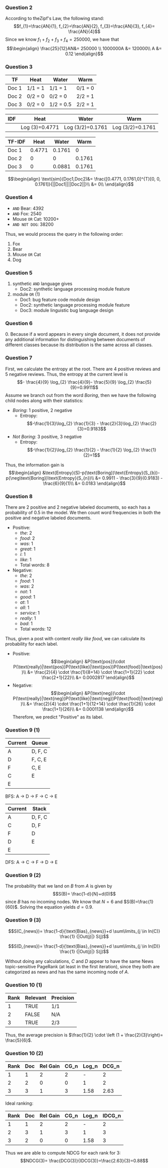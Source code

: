 ### Question 2

According to theZipf's Law, the following stand:
$$f_{1}=\frac{AN}{1}, f_{2}=\frac{AN}{2}, f_{3}=\frac{AN}{3}, f_{4}= \frac{AN}{4}$$
Since we know $f_{1}+f_{2}+f_{3}+f_{4}=250000$, we have that $$\begin{align}
\frac{25}{12}AN&= 250000 \\
1000000A &= 120000\\
A &= 0.12
\end{align}$$

### Question 3
| TF    | Heat    | Water     | Warm    |
| ----- | ------- | --------- | ------- |
| Doc 1 | 1/1 = 1 | 1/1 = 1   | 0/1 = 0 |
| Doc 2 | 0/2 = 0 | 0/2 = 0   | 2/2 = 1 |
| Doc 3 | 0/2 = 0 | 1/2 = 0.5 | 2/2 = 1 |

| IDF | Heat           | Water            | Warm             |
| --- | -------------- | ---------------- | ---------------- |
|     | Log (3)=0.4771 | Log (3/2)=0.1761 | Log (3/2)=0.1761 |

| TF-IDF | Heat   | Water  | Warm   |
| ------ | ------ | ------ | ------ |
| Doc 1  | 0.4771 | 0.1761 | 0      |
| Doc 2  | 0      | 0      | 0.1761 |
| Doc 3  | 0      | 0.0881 | 0.1761 |

$$\begin{align}
\text{sim}(Doc1,Doc2)&= \frac{[0.4771, 0.1761,0]^{T}[0, 0, 0.1761]}{||Doc1||||Doc2||}\\
&= 0\\
\end{align}$$
### Question 4

- `AND` Bear: 4392
- `AND` Fox: 2540
- Mouse `OR` Cat: 10200+
- `AND NOT DOG`: 38200

Thus, we would process the query in the following order:
1. Fox
2. Bear
3. Mouse `OR` Cat 
4. Dog

### Question 5

1.  synthetic `AND` language gives
	- Doc2: synthetic language processing module feature
2. module `OR` (1)
	- Doc1: bug feature code module design
	- Doc2: synthetic language processing module feature
	- Doc3: module linguistic bug language design

### Question 6

$0$. Because if a word appears in every single document, it does not provide any additional information for distinguishing between documents of different classes because its distribution is the same across all classes.

### Question 7

First, we calculate the entropy at the root. There are 4 positive reviews and 5 negative reviews. Thus, the entropy at the current level is $$- \frac{4}{9} \log_{2} \frac{4}{9}- \frac{5}{9} \log_{2} \frac{5}{9}=0.9911$$
Assume we branch out from the word *Boring*, then we have the following child nodes along with their statistics:
- *Boring*: 1 positive, 2 negative
	- Entropy: $$-\frac{1}{3}\log_{2} \frac{1}{3} - \frac{2}{3}\log_{2} \frac{2}{3}=0.9183$$
- *Not Boring*: 3 positive, 3 negative
	- Entropy: $$-\frac{1}{2}\log_{2} \frac{1}{2} - \frac{1}{2} \log_{2} \frac{1}{2}=1$$

Thus, the information gain is $$\begin{align}
&\text{Entropy}(S)-p(\text{Boring})\text{Entropy}(S_{b})-p(\neg\text{Boring})\text{Entropy}(S_{n})\\
&= 0.9911 - \frac{3}{9}(0.9183) - \frac{6}{9}(1)\\
&= 0.0183
\end{align}$$
### Question 8

There are 2 positive and 2 negative labeled documents, so each has a probability of $0.5$ in the model. We then count word frequencies in both the positive and negative labeled documents. 
- Positive:
	- *the*: 2
	- *food*: 2
	- *was*: 1
	- *great*: 1
	- *i*: 1
	- *like*: 1
	- Total words: 8
- Negative:
	- *the*: 2
	- *food*: 1
	- *was*: 2
	- *not*: 1
	- *good*: 1
	- *at*: 1
	- *all*: 1
	- *service*: 1
	- *really*: 1
	- *bad*: 1
	- Total words: 12

Thus, given a post with content *really like food*, we can calculate its probability for each label.
- Positive: $$\begin{align}
&P(\text{pos})\cdot P(\text{really}|\text{pos})P(\text{like}|\text{pos})P(\text{food}|\text{pos})\\
&= \frac{2}{4} \cdot \frac{1}{8+14} \cdot \frac{1+1}{22} \cdot \frac{2+1}{22}\\
&= 0.0002817
\end{align}$$
- Negative: $$\begin{align}
&P(\text{neg})\cdot P(\text{really}|\text{neg})P(\text{like}|\text{neg})P(\text{food}|\text{neg})\\
&= \frac{2}{4} \cdot \frac{1+1}{12+14} \cdot \frac{1}{26} \cdot \frac{1+1}{26}\\
&= 0.0001138
\end{align}$$
Therefore, we predict "Positive" as its label.

### Question 9 (1)

| Current | Queue   |
| ------- | ------- |
| A       | D, F, C |
| D       | F, C, E |
| F       | C, E    |
| C       | E       |
| E       |         |
BFS: A -> D -> F -> C -> E

| Current | Stack   |
| ------- | ------- |
| A       | D, F, C |
| C       | D, F    |
| F       | D       |
| D       | E       |
| E       |         |
DFS: A -> C -> F -> D -> E

### Question 9 (2)

The probability that we land on $B$ from $A$ is given by $$S(B)= \frac{1-d}{N}+d(0)$$ since $B$ has no incoming nodes. We know that $N=6$ and $S(B)=\frac{1}{60}$. Solving the equation yields $d=0.9$.

### Question 9 (3)

$$S(C_{news})= \frac{1-d}{\text{Bias}_{news}}+d \sum\limits_{j \in In(C)} \frac{1}
{|Out(j)|} S(j)$$

$$S(D_{news})= \frac{1-d}{\text{Bias}_{news}}+d \sum\limits_{j \in In(D)} \frac{1}
{|Out(j)|} S(j)$$

Without doing any calculations, $C$ and $D$ appear to have the same News topic-sensitive PageRank (at least in the first iteration), since they both are categorized as news and has the same incoming node of $A$.

### Question 10 (1)

| Rank | Relevant | Precision |
| ---- | -------- | --------- |
| 1    | TRUE     | 1/1       |
| 2    | FALSE    | N/A       |
| 3    | TRUE     | 2/3       |
Thus, the average precision is $\frac{1}{2} \cdot \left (1 + \frac{2}{3}\right)= \frac{5}{6}$.

### Question 10 (2)
| Rank | Doc | Rel Gain | CG_n | Log_n | DCG_n |
| ---- | --- | -------- | ---- | ----- | ----- |
| 1    | 1   | 2        | 2    | -     | 2     |
| 2    | 2   | 0        | 0    | 1     | 2     |
| 3    | 3   | 1        | 3    | 1.58  | 2.63  |

Ideal ranking:

| Rank | Doc | Rel Gain | CG_n | Log_n | IDCG_n |
| ---- | --- | -------- | ---- | ----- | ------ |
| 1    | 1   | 2        | 2    | -     | 2      |
| 2    | 3   | 1        | 3    | 1     | 3      |
| 3    | 2   | 0        | 0    | 1.58  | 3      |

Thus we are able to compute NDCG for each rank for 3: $$NDCG(3)= \frac{DCG(3)}{IDCG(3)}=\frac{2.63}{3}=0.88$$